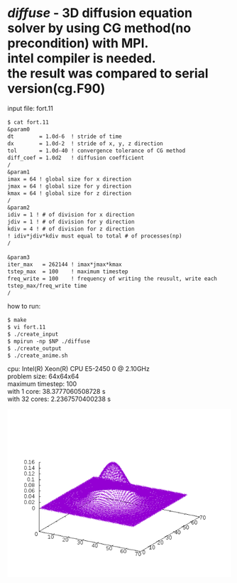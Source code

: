 *diffuse* - 3D diffusion equation solver by using CG method(no precondition) with MPI.  
          intel compiler is needed.  
	  the result was compared to serial version(cg.F90)  
===============	  
input file: fort.11
    
    $ cat fort.11
    &param0
    dt        = 1.0d-6  ! stride of time
    dx        = 1.0d-2  ! stride of x, y, z direction
    tol       = 1.0d-40 ! convergence tolerance of CG method
    diff_coef = 1.0d2   ! diffusion coefficient
    /
    &param1
    imax = 64 ! global size for x direction
    jmax = 64 ! global size for y direction
    kmax = 64 ! global size for z direction
    /
    &param2
    idiv = 1 ! # of division for x direction
    jdiv = 1 ! # of division for y direction
    kdiv = 4 ! # of division for z direction
    ! idiv*jdiv*kdiv must equal to total # of processes(np)
    /
    
    &param3
    iter_max   = 262144 ! imax*jmax*kmax
    tstep_max  = 100    ! maximum timestep
    freq_write = 100    ! frequency of writing the reusult, write each tstep_max/freq_write time
    /

how to run:
    
    $ make  
    $ vi fort.11  
    $ ./create_input  
    $ mpirun -np $NP ./diffuse  
    $ ./create_output  
    $ ./create_anime.sh  

cpu: Intel(R) Xeon(R) CPU E5-2450 0 @ 2.10GHz  
problem size: 64x64x64  
maximum timestep: 100  
with 1   core: 38.3777060508728 s  
with 32 cores:  2.2367570400238 s  

![Alt text](./diffuse.gif?raw=true "diffuse.gif")
